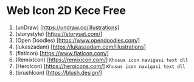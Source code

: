 # Web Icon 2D Kece Free

1. (unDraw) [https://undraw.co/illustrations]
2. (storystyle) [https://storyset.com/]
3. (Open Doodles) [https://www.opendoodles.com/]
4. (lukaszadam) [https://lukaszadam.com/illustrations]
5. (flatIcon) [https://www.flaticon.com/]
6. (RemixIcon) [https://remixicon.com/] `Khusus icon navigasi text dll`
7. (HeroIcon) [https://heroicons.com/] `Khusus icon navigasi text dll`
8. (brushIcon) [https://blush.design/]
